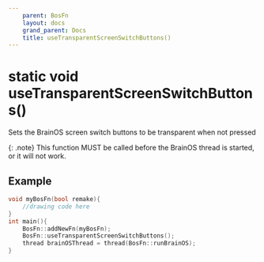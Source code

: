 ```yaml
---
    parent: BosFn
    layout: docs
    grand_parent: Docs
    title: useTransparentScreenSwitchButtons()
---
```

# static void useTransparentScreenSwitchButtons()
Sets the BrainOS screen switch buttons to be transparent when not pressed

{: .note}
This function MUST be called before the BrainOS thread is started, or it will not work.

## Example
```cpp
void myBosFn(bool remake){
    //drawing code here
}
int main(){
    BosFn::addNewFn(myBosFn);
    BosFn::useTransparentScreenSwitchButtons();
    thread brainOSThread = thread(BosFn::runBrainOS);
}
```